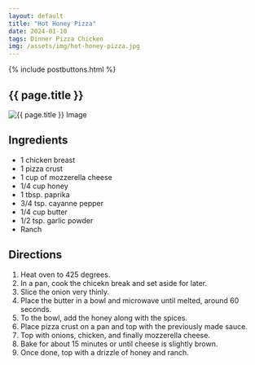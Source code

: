 ```yaml
---
layout: default
title: "Hot Honey Pizza"
date: 2024-01-10
tags: Dinner Pizza Chicken
img: /assets/img/hot-honey-pizza.jpg
---
```


{% include postbuttons.html %}
  
## {{ page.title }}  

<img class="recipe-img" src="{{ site.baseurl }}{{ page.img }}" alt="{{ page.title }} Image">

## Ingredients

- 1 chicken breast
- 1 pizza crust
- 1 cup of mozzerella cheese
- 1/4 cup honey
- 1 tbsp. paprika
- 3/4 tsp. cayanne pepper
- 1/4 cup butter
- 1/2 tsp. garlic powder
- Ranch

## Directions

1. Heat oven to 425 degrees.
2. In a pan, cook the chicekn break and set aside for later.
3. Slice the onion very thinly.
3. Place the butter in a bowl and microwave until melted, around 60 seconds.
4. To the bowl, add the honey along with the spices.
5. Place pizza crust on a pan and top with the previously made sauce.
6. Top with onions, chicken, and finally mozzerella cheese.
7. Bake for about 15 minutes or until cheese is slightly brown.
8. Once done, top with a drizzle of honey and ranch.
